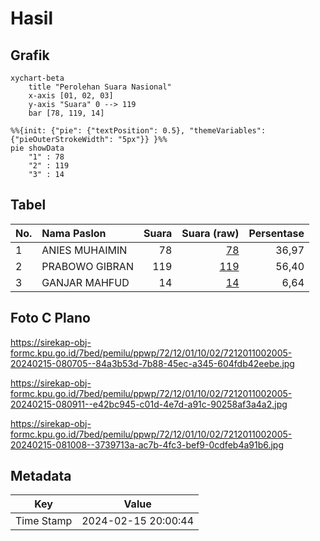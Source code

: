 # Hasil

## Grafik

```mermaid
xychart-beta
    title "Perolehan Suara Nasional"
    x-axis [01, 02, 03]
    y-axis "Suara" 0 --> 119
    bar [78, 119, 14]
```

```mermaid
%%{init: {"pie": {"textPosition": 0.5}, "themeVariables": {"pieOuterStrokeWidth": "5px"}} }%%
pie showData
    "1" : 78
    "2" : 119
    "3" : 14
```

## Tabel

| No. | Nama Paslon    | Suara | Suara (raw) | Persentase |
|:--- |:-------------- | -----:| -----------:| ----------:|
| 1   | ANIES MUHAIMIN | 78    | [78][p-1]   | 36,97      |
| 2   | PRABOWO GIBRAN | 119   | [119][p-2]  | 56,40      |
| 3   | GANJAR MAHFUD  | 14    | [14][p-3]   | 6,64       |


[p-1]: https://github.com/gigit-pemilu/pemilu-2024/blob/main/pilpres/hitung-suara/sub/72-sulawesi-tengah/sub/12-morowali-utara/sub/01-petasia/sub/1002-bahontula/sub/005-tps/sub/paslon-1.txt
[p-2]: https://github.com/gigit-pemilu/pemilu-2024/blob/main/pilpres/hitung-suara/sub/72-sulawesi-tengah/sub/12-morowali-utara/sub/01-petasia/sub/1002-bahontula/sub/005-tps/sub/paslon-2.txt
[p-3]: https://github.com/gigit-pemilu/pemilu-2024/blob/main/pilpres/hitung-suara/sub/72-sulawesi-tengah/sub/12-morowali-utara/sub/01-petasia/sub/1002-bahontula/sub/005-tps/sub/paslon-3.txt

## Foto C Plano

https://sirekap-obj-formc.kpu.go.id/7bed/pemilu/ppwp/72/12/01/10/02/7212011002005-20240215-080705--84a3b53d-7b88-45ec-a345-604fdb42eebe.jpg

https://sirekap-obj-formc.kpu.go.id/7bed/pemilu/ppwp/72/12/01/10/02/7212011002005-20240215-080911--e42bc945-c01d-4e7d-a91c-90258af3a4a2.jpg

https://sirekap-obj-formc.kpu.go.id/7bed/pemilu/ppwp/72/12/01/10/02/7212011002005-20240215-081008--3739713a-ac7b-4fc3-bef9-0cdfeb4a91b6.jpg


## Metadata

| Key        | Value               |
| ---------- | ------------------- |
| Time Stamp | 2024-02-15 20:00:44 |



